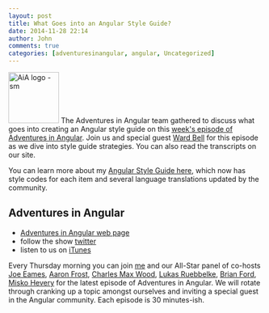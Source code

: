 ```yaml
---
layout: post
title: What Goes into an Angular Style Guide?
date: 2014-11-28 22:14
author: John
comments: true
categories: [adventuresinangular, angular, Uncategorized]
---
```

<p><a href="http://adventuresinangular.com"><img src="http://www.johnpapa.net/wp-content/uploads/2014/08/AiA-logo-sm.png" alt="AiA logo - sm" width="100" height="101" class="alignleft size-full wp-image-32351" /></a> The Adventures in Angular team gathered to discuss what goes into creating an Angular style guide on this <a href="http://jpapa.me/AiA-018">week's episode of Adventures in Angular</a>. Join us and special guest <a href="https://twitter.com/wardbell">Ward Bell</a> for this episode as we dive into style guide strategies. You can also read the transcripts on our site.</p>

<p>You can learn more about my <a href="http://jpapa.me/ngstyles">Angular Style Guide here</a>, which now has style codes for each item and several language translations updated by the community.</p>

<h2>Adventures in Angular</h2>

<ul>
<li><a href="http://adventuresinangular.com">Adventures in Angular web page</a></li>
<li>follow the show <a href="https://twitter.com/angularpodcast">twitter</a></li>
<li>listen to us on <a href="https://itunes.apple.com/us/podcast/adventures-in-angular/id907361052">iTunes</a></li>
</ul>

<p>Every Thursday morning you can join <a href="https://twitter.com/john_papa">me</a> and our All-Star panel of co-hosts <a href="https://twitter.com/josepheames">Joe Eames</a>, <a href="https://twitter.com/js_dev">Aaron Frost</a>, <a href="https://twitter.com/cmaxw">Charles Max Wood</a>, <a href="https://twitter.com/simpulton">Lukas Ruebbelke</a>, <a href="https://twitter.com/briantford">Brian Ford</a>, <a href="https://twitter.com/mhevery">Misko Hevery</a> for the latest episode of Adventures in Angular. We will rotate through cranking up a topic amongst ourselves and inviting a special guest in the Angular community. Each episode is 30 minutes-ish.</p>

